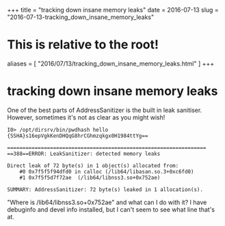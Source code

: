 +++
title = "tracking down insane memory leaks"
date = 2016-07-13
slug = "2016-07-13-tracking_down_insane_memory_leaks"
# This is relative to the root!
aliases = [ "2016/07/13/tracking_down_insane_memory_leaks.html" ]
+++
# tracking down insane memory leaks

One of the best parts of AddressSanitizer is the built in leak
sanitiser. However, sometimes it\'s not as clear as you might wish!

    I0> /opt/dirsrv/bin/pwdhash hello                            
    {SSHA}s16epVgkKenDHQqG8hrCGhmzqkgx0H1984ttYg==

    =================================================================
    ==388==ERROR: LeakSanitizer: detected memory leaks

    Direct leak of 72 byte(s) in 1 object(s) allocated from:
        #0 0x7f5f5f94dfd0 in calloc (/lib64/libasan.so.3+0xc6fd0)
        #1 0x7f5f5d7f72ae  (/lib64/libnss3.so+0x752ae)

    SUMMARY: AddressSanitizer: 72 byte(s) leaked in 1 allocation(s).

\"Where is /lib64/libnss3.so+0x752ae\" and what can I do with it? I have
debuginfo and devel info installed, but I can\'t seem to see what line
that\'s at.

